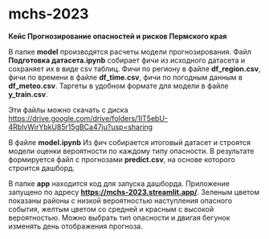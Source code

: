 # mchs-2023
**Кейс Прогнозирование опасностей и рисков Пермского края**

В папке **model** производятся расчеты модели прогнозирования. Файл **Подготовка датасета.ipynb** собирает фичи из исходного датасета и сохраняет их в виде csv таблиц.
Фичи по региону в файле **df_region.csv**, фичи по времени в файле **df_time.csv**, фичи по погодным данным в **df_meteo.csv**. Таргеты в удобном формате для модели в файле **y_train.csv**.

Эти файлы можно скачать с диска https://drive.google.com/drive/folders/1IT5ebU-4RblvWirYbkU85r15gBCa47ju?usp=sharing

В файле **model.ipynb** Из фич собирается итоговый датасет и строятся модели оценки вероятности по каждому типу опасности.
В результате формируется файл с прогнозами **predict.csv**, на основе которого строится дашборд.


В папке **app** находится код для запуска дашборда. Приложение запущено по адресу **https://mchs-2023.streamlit.app/**. Зеленым цветом показаны районы с низкой вероятностью наступления опасного события, желтым цветом со средней и красным с высокой вероятностью. Можно выбрать тип опасности и двигая бегунок изменять день отображения прогноза.
